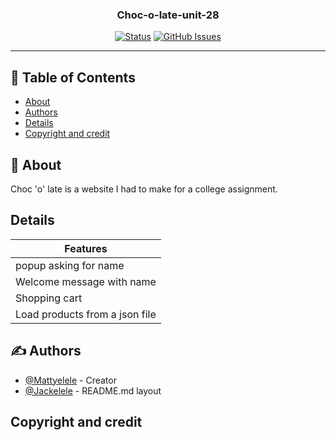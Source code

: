 <h3 align="center">Choc-o-late-unit-28</h3>
<div align="center">

[![Status](https://img.shields.io/badge/status-active-success.svg)]()
[![GitHub Issues](https://img.shields.io/github/issues/Mattyelele/Choc-o-late-unit-28)](https://img.shields.io/github/issues/Mattyelele/Choc-o-late-unit-28)
</div>

---

## 📝 Table of Contents

- [About](#about)
- [Authors](#authors)
- [Details](#details)
- [Copyright and credit](#Copyright)

## 🧐 About <a name = "about"></a>

Choc 'o' late is a website I had to make for a college assignment. 

## Details <a name = "details"></a>

| Features  |
| ------------- |
| popup asking for name  |
| Welcome message with name |
| Shopping cart |
| Load products from a json file |

## ✍️ Authors <a name = "authors"></a>

- [@Mattyelele](https://github.com/Mattyelele) - Creator
- [@Jackelele](https://github.com/Jackelele) - README.md layout

## Copyright and credit <a name = "Copyright"></a>
